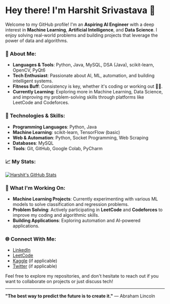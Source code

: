 # Hey there! I'm Harshit Srivastava 👋

Welcome to my GitHub profile! I'm an **Aspiring AI Engineer** with a deep interest in **Machine Learning**, **Artificial Intelligence**, and **Data Science**. I enjoy solving real-world problems and building projects that leverage the power of data and algorithms. 

### 🚀 About Me:
- **Languages & Tools**: Python, Java, MySQL, DSA (Java), scikit-learn, OpenCV, PyQt6
- **Tech Enthusiast**: Passionate about AI, ML, automation, and building intelligent systems.
- **Fitness Buff**: Consistency is key, whether it's coding or working out 🏋️‍♂️.
- **Currently Learning**: Exploring more in Machine Learning, Data Science, and improving my problem-solving skills through platforms like LeetCode and Codeforces.

### 🔧 Technologies & Skills:
- **Programming Languages**: Python, Java
- **Machine Learning**: scikit-learn, TensorFlow (basic)
- **Web & Automation**: Python, Socket Programming, Web Scraping
- **Databases**: MySQL
- **Tools**: Git, GitHub, Google Colab, PyCharm

### 📈 My Stats:

[![Harshit's GitHub Stats](https://github-readme-stats.vercel.app/api?username=HarshitS&show_icons=true&count_private=true&hide=prs)](https://github.com/HarshitS)

### 🌱 What I'm Working On:
- **Machine Learning Projects**: Currently experimenting with various ML models to solve classification and regression problems.
- **Problem Solving**: Actively participating in **LeetCode** and **Codeforces** to improve my coding and algorithmic skills.
- **Building Applications**: Exploring automation and AI-powered applications.

### 🌐 Connect With Me:
- [LinkedIn](https://www.linkedin.com/in/harshitsrivastava)
- [LeetCode](https://leetcode.com/HarshitSrivastava) 
- [Kaggle](https://www.kaggle.com/HarshitSrivastava) (if applicable)
- [Twitter](https://twitter.com/your_username) (if applicable)

Feel free to explore my repositories, and don't hesitate to reach out if you want to collaborate on projects or just discuss tech!

---

**"The best way to predict the future is to create it."** — Abraham Lincoln
